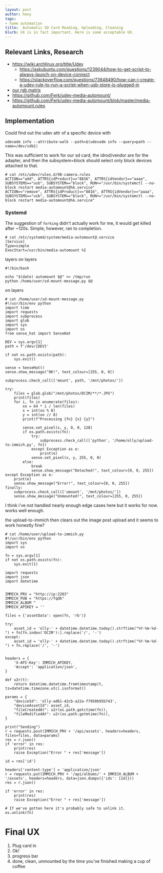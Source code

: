 ```yaml
---
layout: post
author: hexy
tags:
- home automation
title: 	Automatic SD Card Reading, Uploading, Cleaning 
blurb: UX is in fact important. Here is some acceptable UX.
---
```

  
## Relevant Links, Research

- https://wiki.archlinux.org/title/Udev
  - https://askubuntu.com/questions/1239044/how-to-get-script-to-always-launch-on-device-connect
  - https://stackoverflow.com/questions/73648490/how-can-i-create-a-udev-rule-to-run-a-script-when-usb-store-is-plugged-in
- [our rgb matrix](https://pythonhosted.org/sense-hat/api/#led-matrix)
- https://github.com/Ferk/udev-media-automount/
- https://github.com/Ferk/udev-media-automount/blob/master/media-automount.rules

## Implementation

Could find out the udev attr of a specific device with

```console
udevadm info --attribute-walk --path=$(udevadm info --query=path --name=/dev/sdb1)
```

This was sufficient to work for our sd card, the idrod/vendor are for the adapter, and then the subsystem=block should select only block devices attached to that.

```console
# cat /etc/udev/rules.d/98-camera.rules
ACTION=="add", ATTRS{idProduct}=="8816", ATTRS{idVendor}=="aaaa", SUBSYSTEMS=="usb", SUBSYSTEM=="block", RUN+="/usr/bin/systemctl --no-block restart media-automount@%k.service"
ACTION=="remove", ATTRS{idProduct}=="8816", ATTRS{idVendor}=="aaaa", SUBSYSTEMS=="usb", SUBSYSTEM=="block", RUN+="/usr/bin/systemctl --no-block restart media-automount@%k.service"
```

### Systemd

The suggestion of `forking` didn't actually work for me, it would get killed after ~120s. Simple, however, ran to completion.

```
# cat /etc/systemd/system/media-automount@.service 
[Service]
Type=simple
ExecStart=/usr/bin/media-automount %I
```

layers on layers

```
#!/bin/bash

echo "$(date) automount $@" >> /tmp/run
python /home/user/sd-mount-message.py $@
```

on layers


```
# cat /home/user/sd-mount-message.py 
#!/usr/bin/env python
import time
import requests
import subprocess
import glob
import sys
import os
from sense_hat import SenseHat

DEV = sys.argv[1]
path = f'/dev/{DEV}'

if not os.path.exists(path):
    sys.exit()

sense = SenseHat()
sense.show_message("OK!", text_colour=[255, 0, 0])

subprocess.check_call(['mount', path, '/mnt/photos/'])

try:
    files = glob.glob("/mnt/photos/DCIM/**/*.JPG")
    print(files)
    for i, fn in enumerate(files):
        xo = 64 * i / len(files)
        x = int(xo % 8)
        y = int(xo // 8)
        print(f"Processing {fn} {x} {y}")

        sense.set_pixel(x, y, 0, 0, 128)
        if os.path.exists(fn):
            try:
                subprocess.check_call(['python', '/home/olly/upload-to-immich.py', fn])
            except Exception as e:
                print(e)
            sense.set_pixel(x, y, 255, 0, 0)
        else:
            break
            sense.show_message("Detached!", text_colour=[0, 0, 255])
except Exception as e:
    print(e)
    sense.show_message("Error!", text_colour=[0, 0, 255])
finally:
    subprocess.check_call(['umount', '/mnt/photos/'])
    sense.show_message("Unmounted!", text_colour=[255, 0, 255])
```

I think i've not handled nearly enough edge cases here but it works for now. works well enough.

the upload-to-immich then clears out the image post upload and it seems to work honestly fine?


```
# cat /home/user/upload-to-immich.py 
#!/usr/bin/env python
import sys
import os

fn = sys.argv[1]
if not os.path.exists(fn):
    sys.exit(1)

import requests
import json
import datetime


IMMICH_PRV = "http://ip:2283"
IMMICH_PUB = "https://fqdb"
IMMICH_ALBUM "
IMMICH_APIKEY = ''

files = {'assetData': open(fn, 'rb')}

try:
    asset_id = 'olly-' + datetime.datetime.today().strftime("%Y-%m-%d-") + fn[fn.index('DCIM'):].replace('/', '-')
except:
    asset_id = 'olly-' + datetime.datetime.today().strftime("%Y-%m-%d-") + fn.replace('/', '-')


headers = {
    'X-API-Key': IMMICH_APIKEY,
    'Accept': 'application/json',
}

def u2r(t):
    return datetime.datetime.fromtimestamp(t, tz=datetime.timezone.utc).isoformat()

params = {
    "deviceId": 'olly-ad61-42cb-a22a-f7950b95b743',
    "deviceAssetId": asset_id,
    "fileCreatedAt": u2r(os.path.getctime(fn)),
    "fileModifiedAt": u2r(os.path.getmtime(fn)),
}

print("Sending")
r = requests.post(IMMICH_PRV + '/api/assets', headers=headers, files=files, data=params)
res = r.json()
if 'error' in res:
    print(res)
    raise Exception("Error " + res['message'])

id = res['id']

headers['content-type'] = 'application/json'
r = requests.put(IMMICH_PRV + '/api/albums/' + IMMICH_ALBUM + '/assets', headers=headers, data=json.dumps({'ids': [id]}))
res = r.json()

if 'error' in res:
    print(res)
    raise Exception("Error " + res['message'])

# If we've gotten here it's probably safe to unlink it.
os.unlink(fn)
```

# Final UX

1. Plug card in
2. Ok!
3. progress bar
4. done, clean, unmounted by the time you've finished making a cup of coffee 
